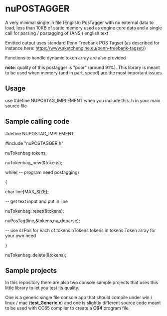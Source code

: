 # nuPOSTAGGER

A very minimal single .h file (English) PosTagger with no external data to load, less than 10KB of static memory used as engine core data and a single call for parsing / postagging of (ANSI) english text

Emitted output uses standard Penn Treebank POS Tagset (as described for instance here: https://www.sketchengine.eu/penn-treebank-tagset/)

Functions to handle dynamic token array are also provided

**note**: quality of this postagger is "poor" (around 91%). This library is meant to be used when memory (and in part, speed) are the most important issues

## Usage

use #define NUPOSTAG_IMPLEMENT when you include this .h in your main source file

## Sample calling code

#define NUPOSTAG_IMPLEMENT

#include "nuPOSTAGGER.h"

nuTokenbag tokens;

nuTokenbag_new(&tokens);

while( -- program need postagging)

 {
 
  char line[MAX_SIZE];
  
  -- get text input and put in line
  
  nuTokenbag_reset(&tokens);
  
  nuPosTag(line,&tokens,nu_doparse);
  
  -- use szPos for each of tokens.nTokens tokens in tokens.Token array for your own need
  
 }
 
nuTokenbag_delete(&tokens);

## Sample projects

In this repository there are also two console sample projects that uses this little library to let you test its quality.

One is a generic single file console app that should compile under win / linux / mac (**test_Generic.c**) and one is slightly different source code meant to be used with CC65 compiler to create a **C64** program file
